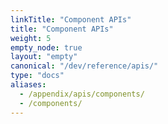```yaml
---
linkTitle: "Component APIs"
title: "Component APIs"
weight: 5
empty_node: true
layout: "empty"
canonical: "/dev/reference/apis/"
type: "docs"
aliases:
  - /appendix/apis/components/
  - /components/
---
```

